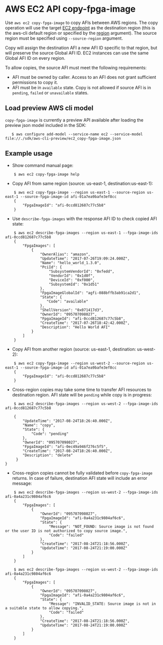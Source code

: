 # AWS EC2 API copy-fpga-image

Use `aws ec2 copy-fpga-image` to copy AFIs between AWS regions.  The copy operation will use the target [EC2 endpoint](http://docs.aws.amazon.com/general/latest/gr/rande.html#ec2_region) as the destination region
(this is the aws-cli default region or specified by the [region](http://docs.aws.amazon.com/cli/latest/userguide/cli-command-line.html) argument).  The source region must be specified using `--source-region` argument.

Copy will assign the destination AFI a new AFI ID specific to that region, but will preserve the source Global AFI ID.  EC2 instances can use the same Global AFI ID on every region.

To allow copies, the source AFI must meet the following requirements:
* AFI must be owned by caller.  Access to an AFI does not grant sufficient permissions to copy it.
* AFI must be in `available` state.  Copy is not allowed if source AFI is in `pending`, `failed` or `unavailable` states.

## Load preview AWS cli model

`copy-fpga-image` is currently a preview API available after loading the preview json model included in the SDK:
```
   $ aws configure add-model --service-name ec2 --service-model file://./sdk/aws-cli-preview/ec2_copy-fpga-image.json
```

## Example usage

* Show command manual page:
```
    $ aws ec2 copy-fpga-image help
```

* Copy AFI from same region (source: us-east-1, destination:us-east-1):
```
    $ aws ec2 copy-fpga-image --region us-east-1 --source-region us-east-1 --source-fpga-image-id afi-01a7ea9bafe3ef8cc
    {
        "FpgaImageId": "afi-0ccd812687c77c5b8"
    }
```

* Use `describe-fpga-images` with the response AFI ID to check copied AFI state:
```
    $ aws ec2 describe-fpga-images --region us-east-1 --fpga-image-ids afi-0ccd812687c77c5b8
    {
        "FpgaImages": [
            {
                "OwnerAlias": "amazon", 
                "UpdateTime": "2017-07-26T19:09:24.000Z", 
                "Name": "hello_world_1.3.0", 
                "PciId": {
                    "SubsystemVendorId": "0xfedd", 
                    "VendorId": "0x1d0f", 
                    "DeviceId": "0xf000", 
                    "SubsystemId": "0x1d51"
                }, 
                "FpgaImageGlobalId": "agfi-088bffb3ab91ca2d1", 
                "State": {
                   "Code": "available"
                }, 
                "ShellVersion": "0x071417d3", 
                "OwnerId": "095707098027", 
                "FpgaImageId": "afi-0ccd812687c77c5b8", 
                "CreateTime": "2017-07-26T18:42:42.000Z", 
                "Description": "Hello World AFI"
            }
        ]
    }
```

* Copy AFI from another region (source: us-east-1, destination: us-west-2):
```
    $ aws ec2 copy-fpga-image --region us-west-2 --source-region us-east-1 --source-fpga-image-id afi-01a7ea9bafe3ef8cc
    {
        "FpgaImageId": "afi-0ccd812687c77c5b8"
    }
```

* Cross-region copies may take some time to transfer AFI resources to destination region.  AFI state will be `pending` while copy is in progress:
```
    $ aws ec2 describe-fpga-images --region us-west-2 --fpga-image-ids afi-0ccd812687c77c5b8

    {
        "UpdateTime": "2017-08-24T18:26:40.000Z", 
        "Name": "copy", 
        "State": {
            "Code": "pending"
        }, 
        "OwnerId": "095707098027", 
        "FpgaImageId": "afi-0ec49a946f276c5f5", 
        "CreateTime": "2017-08-24T18:26:40.000Z", 
        "Description": "delete"
     }
}
```

* Cross-region copies cannot be fully validated before `copy-fpga-image` returns.  In case of failure, destination AFI state will include an error message:
```
    $ aws ec2 describe-fpga-images --region us-west-2 --fpga-image-ids afi-0a4a231c9804af6c6
    {
        "FpgaImages": [
            {
                "OwnerId": "095707098027",
                "FpgaImageId": "afi-0a4a231c9804af6c6",
                "State": {
                    "Message": "NOT_FOUND: Source image is not found or the user ID is not authorized to copy source image.",
                    "Code": "failed"
                },
                "CreateTime": "2017-08-24T21:18:56.000Z",
                "UpdateTime": "2017-08-24T21:19:00.000Z"
            }
        ]
    }

    $ aws ec2 describe-fpga-images --region us-west-2 --fpga-image-ids afi-0a4a231c9804af6c6
    {
        "FpgaImages": [
            {
                "OwnerId": "095707098027",
                "FpgaImageId": "afi-0a4a231c9804af6c6",
                "State": {
                    "Message": "INVALID_STATE: Source image is not in a suitable state to allow copying.",
                    "Code": "failed"
                },
                "CreateTime": "2017-08-24T21:18:56.000Z",
                "UpdateTime": "2017-08-24T21:19:00.000Z"
            }
        ]
    }
```
